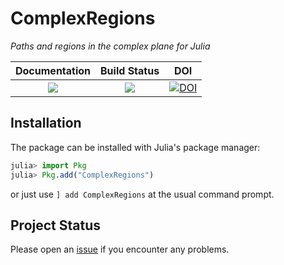 # ComplexRegions
*Paths and regions in the complex plane for Julia*

**Documentation**           | **Build Status**          | **DOI** |
|:-------------------------:|:----------------------------:|:-------:|
| [![][docs-stable-img]][docs-stable-url] | [![][travis-img]][travis-url]  |  [![DOI](https://zenodo.org/badge/210664766.svg)](https://zenodo.org/badge/latestdoi/210664766) |


## Installation

The package can be installed with Julia's package manager:

```julia
julia> import Pkg
julia> Pkg.add("ComplexRegions")
```
or just use ```] add ComplexRegions``` at the usual command prompt.

## Project Status

Please open an [issue][issues-url] if you encounter any problems.

[docs-latest-img]: https://img.shields.io/badge/docs-latest-blue.svg
[docs-latest-url]: https://complexvariables.github.io/ComplexRegions.jl/latest

[docs-stable-img]: https://img.shields.io/badge/docs-stable-blue.svg
[docs-stable-url]: https://complexvariables.github.io/ComplexRegions.jl/stable

[travis-img]: https://travis-ci.com/complexvariables/ComplexRegions.jl.svg?branch=master
[travis-url]: https://travis-ci.com/complexvariables/ComplexRegions.jl

[issues-url]: https://github.com/complexvariables/ComplexRegions.jl/issues
